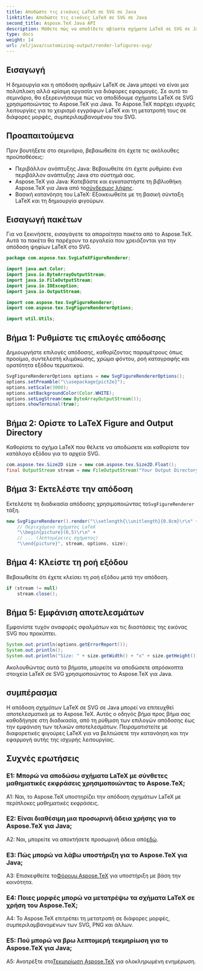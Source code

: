 ```yaml
---
title: Αποδώστε τις εικόνες LaTeX σε SVG σε Java
linktitle: Αποδώστε τις εικόνες LaTeX σε SVG σε Java
second_title: Aspose.TeX Java API
description: Μάθετε πώς να αποδίδετε αβίαστα σχήματα LaTeX σε SVG σε Java χρησιμοποιώντας το Aspose.TeX. Ακολουθήστε αυτόν τον οδηγό βήμα προς βήμα για απρόσκοπτη ενσωμάτωση.
type: docs
weight: 14
url: /el/java/customizing-output/render-lafigures-svg/
---
```

## Εισαγωγή

Η δημιουργία και η απόδοση αριθμών LaTeX σε Java μπορεί να είναι μια πολύπλοκη αλλά κρίσιμη εργασία για διάφορες εφαρμογές. Σε αυτό το σεμινάριο, θα εξερευνήσουμε πώς να αποδίδουμε σχήματα LaTeX σε SVG χρησιμοποιώντας το Aspose.TeX για Java. Το Aspose.TeX παρέχει ισχυρές λειτουργίες για το χειρισμό εγγράφων LaTeX και τη μετατροπή τους σε διάφορες μορφές, συμπεριλαμβανομένου του SVG.

## Προαπαιτούμενα

Πριν βουτήξετε στο σεμινάριο, βεβαιωθείτε ότι έχετε τις ακόλουθες προϋποθέσεις:

- Περιβάλλον ανάπτυξης Java: Βεβαιωθείτε ότι έχετε ρυθμίσει ένα περιβάλλον ανάπτυξης Java στο σύστημά σας.
-  Aspose.TeX για Java: Κατεβάστε και εγκαταστήστε τη βιβλιοθήκη Aspose.TeX για Java από το[σύνδεσμος λήψης](https://releases.aspose.com/tex/java/).
- Βασική κατανόηση του LaTeX: Εξοικειωθείτε με τη βασική σύνταξη LaTeX και τη δημιουργία φιγούρων.

## Εισαγωγή πακέτων

Για να ξεκινήσετε, εισαγάγετε τα απαραίτητα πακέτα από το Aspose.TeX. Αυτά τα πακέτα θα παρέχουν τα εργαλεία που χρειάζονται για την απόδοση ψηφίων LaTeX στο SVG.

```java
package com.aspose.tex.SvgLaTeXFigureRenderer;

import java.awt.Color;
import java.io.ByteArrayOutputStream;
import java.io.FileOutputStream;
import java.io.IOException;
import java.io.OutputStream;

import com.aspose.tex.SvgFigureRenderer;
import com.aspose.tex.SvgFigureRendererOptions;

import util.Utils;
```

## Βήμα 1: Ρυθμίστε τις επιλογές απόδοσης

Δημιουργήστε επιλογές απόδοσης, καθορίζοντας παραμέτρους όπως προοίμιο, συντελεστή κλιμάκωσης, χρώμα φόντου, ροή καταγραφής και ορατότητα εξόδου τερματικού.

```java
SvgFigureRendererOptions options = new SvgFigureRendererOptions();
options.setPreamble("\\usepackage{pict2e}");
options.setScale(3000);
options.setBackgroundColor(Color.WHITE);
options.setLogStream(new ByteArrayOutputStream());
options.showTerminal(true);
```

## Βήμα 2: Ορίστε το LaTeX Figure and Output Directory

Καθορίστε το σχήμα LaTeX που θέλετε να αποδώσετε και καθορίστε τον κατάλογο εξόδου για το αρχείο SVG.

```java
com.aspose.tex.Size2D size = new com.aspose.tex.Size2D.Float();
final OutputStream stream = new FileOutputStream("Your Output Directory" + "text-and-formula.svg");
```

## Βήμα 3: Εκτελέστε την απόδοση

 Εκτελέστε τη διαδικασία απόδοσης χρησιμοποιώντας το`SvgFigureRenderer` τάξη.

```java
new SvgFigureRenderer().render("\\setlength{\\unitlength}{0.8cm}\r\n" +
    // Περιεχόμενο σχήματος LaTeX
    "\\begin{picture}(6,5)\r\n" +
    // ... (λεπτομέρειες σχήματος)
    "\\end{picture}", stream, options, size);
```

## Βήμα 4: Κλείστε τη ροή εξόδου

Βεβαιωθείτε ότι έχετε κλείσει τη ροή εξόδου μετά την απόδοση.

```java
if (stream != null)
    stream.close();
```

## Βήμα 5: Εμφάνιση αποτελεσμάτων

Εμφανίστε τυχόν αναφορές σφαλμάτων και τις διαστάσεις της εικόνας SVG που προκύπτει.

```java
System.out.println(options.getErrorReport());
System.out.println();
System.out.println("Size: " + size.getWidth() + "x" + size.getHeight());
```

Ακολουθώντας αυτά τα βήματα, μπορείτε να αποδώσετε απρόσκοπτα στοιχεία LaTeX σε SVG χρησιμοποιώντας το Aspose.TeX για Java.

## συμπέρασμα

Η απόδοση σχημάτων LaTeX σε SVG σε Java μπορεί να επιτευχθεί αποτελεσματικά με το Aspose.TeX. Αυτός ο οδηγός βήμα προς βήμα σας καθοδήγησε στη διαδικασία, από τη ρύθμιση των επιλογών απόδοσης έως την εμφάνιση των τελικών αποτελεσμάτων. Πειραματιστείτε με διαφορετικές φιγούρες LaTeX για να βελτιώσετε την κατανόηση και την εφαρμογή αυτής της ισχυρής λειτουργίας.

## Συχνές ερωτήσεις

### Ε1: Μπορώ να αποδώσω σχήματα LaTeX με σύνθετες μαθηματικές εκφράσεις χρησιμοποιώντας το Aspose.TeX;

A1: Ναι, το Aspose.TeX υποστηρίζει την απόδοση σχημάτων LaTeX με περίπλοκες μαθηματικές εκφράσεις.

### Ε2: Είναι διαθέσιμη μια προσωρινή άδεια χρήσης για το Aspose.TeX για Java;

 A2: Ναι, μπορείτε να αποκτήσετε προσωρινή άδεια από[εδώ](https://purchase.aspose.com/temporary-license/).

### Ε3: Πώς μπορώ να λάβω υποστήριξη για το Aspose.TeX για Java;

 A3: Επισκεφθείτε το[Φόρουμ Aspose.TeX](https://forum.aspose.com/c/tex/47) για υποστήριξη με βάση την κοινότητα.

### Ε4: Ποιες μορφές μπορώ να μετατρέψω τα σχήματα LaTeX σε χρήση του Aspose.TeX;

A4: Το Aspose.TeX επιτρέπει τη μετατροπή σε διάφορες μορφές, συμπεριλαμβανομένων των SVG, PNG και άλλων.

### Ε5: Πού μπορώ να βρω λεπτομερή τεκμηρίωση για το Aspose.TeX για Java;

 A5: Ανατρέξτε στο[Τεκμηρίωση Aspose.TeX](https://reference.aspose.com/tex/java/) για ολοκληρωμένη ενημέρωση.